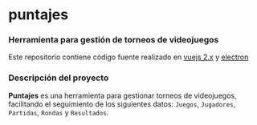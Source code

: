 # puntajes
### Herramienta para gestión de torneos de videojuegos
Este repositorio contiene código fuente realizado en [vuejs 2.x](https://vuejs.org/v2/guide/) y [electron](https://electronjs.org/)

### Descripción del proyecto
**Puntajes** es una herramienta para gestionar torneos de videojuegos, facilitando el seguimiento de los siguientes datos: `Juegos`, `Jugadores`, `Partidas`, `Rondas` y `Resultados`.
